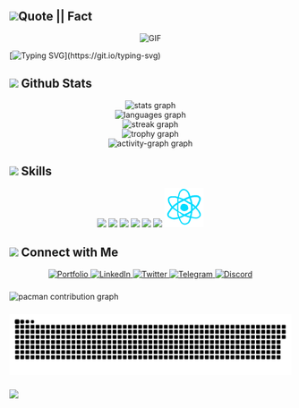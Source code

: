 ## <b><img src="https://c.tenor.com/NCRHhqkXrJYAAAAi/programmers-go-internet.gif" width="25">Quote || Fact</b>

<div align="center">

</div>
<p align="center" >
 <img  height="280rem" alt="GIF" src="https://i.imgur.com/puAa8qu.gif" />
 </p>

[![Typing SVG](https://readme-typing-svg.herokuapp.com?font=Robot-Bold&size=30&color=F7F7F7FF&center=true&vCenter=true&width=900&height=110&lines="First,+solve+the+problem.+Then,+write+the+code".;++"Great+Developers+never+stop+learning".)](https://git.io/typing-svg)

###

## <img src="https://media.giphy.com/media/iY8CRBdQXODJSCERIr/giphy.gif" width="25"> <b>Github Stats</b>

<div align="center">
  <img src="https://github-readme-stats.vercel.app/api?username=prohatp&hide_title=false&hide_rank=false&show_icons=true&include_all_commits=true&count_private=true&disable_animations=false&theme=dracula&locale=en&hide_border=false&order=1" height="150" alt="stats graph" /> <br>
  <img src="https://github-readme-stats.vercel.app/api/top-langs?username=prohatp&locale=en&hide_title=false&layout=compact&card_width=320&langs_count=5&theme=dracula&hide_border=false&order=2" height="150" alt="languages graph" /> <br>
  <img src="https://streak-stats.demolab.com?user=prohatp&locale=en&mode=daily&theme=dracula&hide_border=false&border_radius=5&order=3" height="150" alt="streak graph" /> <br>
  <img src="https://github-profile-trophy.vercel.app?username=prohatp&theme=dracula&column=-1&row=1&margin-w=8&margin-h=8&no-bg=false&no-frame=false&order=4" height="150" alt="trophy graph" /> <br>
  <img src="https://github-readme-activity-graph.vercel.app/graph?username=prohatp&radius=16&theme=react&area=true&order=5" height="300" alt="activity-graph graph"  />
</div>

## <img  src="https://media2.giphy.com/media/QssGEmpkyEOhBCb7e1/giphy.gif?cid=ecf05e47a0n3gi1bfqntqmob8g9aid1oyj2wr3ds3mg700bl&rid=giphy.gif" width ="25"><b> Skills</b>

<p align="center">
  <a target="_blank" rel="noopener noreferrer" href=""><img src="https://raw.githubusercontent.com/ShahriarShafin/ShahriarShafin/main/Assets/html.gif" width="70" style="max-width:100%;"></a>
  <a target="_blank" rel="noopener noreferrer" href=""><img src="https://raw.githubusercontent.com/ShahriarShafin/ShahriarShafin/main/Assets/css.gif" width="70" style="max-width:100%;"></a>
  <a target="_blank" rel="noopener noreferrer" href=""><img src="https://raw.githubusercontent.com/ShahriarShafin/ShahriarShafin/main/Assets/js.webp" width="70" style="max-width:100%;"></a>
  <a target="_blank" rel="noopener noreferrer" href=""><img src="https://raw.githubusercontent.com/ShahriarShafin/ShahriarShafin/main/Assets/bootstrap.gif" width="70" style="max-width:100%;"></a>
  <a target="_blank" rel="noopener noreferrer" href=""><img src="https://raw.githubusercontent.com/ShahriarShafin/ShahriarShafin/main/Assets/github.webp" width="70" style="max-width:100%;"></a>
  <a target="_blank" rel="noopener noreferrer" href=""><img src="https://raw.githubusercontent.com/ShahriarShafin/ShahriarShafin/main/Assets/vscode.webp" width="70" style="max-width:100%;"></a>
    <a target="_blank" rel="noopener noreferrer" href=""><img src="https://github.com/ProHatp/ProHatp/blob/main/source.gif" width="70" style="max-width:100%;"></a>
</p>

## <img src="https://media.giphy.com/media/LnQjpWaON8nhr21vNW/giphy.gif" width='30'> <b>Connect with Me</b>

<div align="center">
  <a href="https://github.com/ProHatp/ProHatp">
    <img src="https://img.icons8.com/external-itim2101-lineal-color-itim2101/40/000000/external-resume-business-recruitment-itim2101-lineal-color-itim2101.png" alt="Portfolio" />
  </a>
  <a href="https://www.linkedin.com/in/luizwanderson/">
    <img src="https://img.icons8.com/doodle/40/000000/linkedin--v2.png" alt="LinkedIn" />
  </a>
  <a href="https://x.com/ProHatp">
    <img src="https://img.icons8.com/nolan/40/twitter.png" alt="Twitter" />
  </a>
  <a href="https://t.me/prohatp">
    <img src="https://img.icons8.com/doodle/40/000000/telegram-app.png" alt="Telegram" />
  </a>
  <a href="https://discord.com/users/474374932441071628">
    <img src="https://img.icons8.com/fluent/42/000000/discord-logo.png" alt="Discord" />
  </a>
</div>

###

<picture>
  <source media="(prefers-color-scheme: dark)" srcset="https://raw.githubusercontent.com/prohatp/prohatp/output/pacman-contribution-graph-dark.svg">
  <source media="(prefers-color-scheme: light)" srcset="https://raw.githubusercontent.com/prohatp/prohatp/output/pacman-contribution-graph.svg">
  <img alt="pacman contribution graph" src="https://raw.githubusercontent.com/prohatp/prohatp/output/pacman-contribution-graph.svg">
</picture>

###

<img src="https://raw.githubusercontent.com/prohatp/prohatp/output/snake.svg" alt="Snake animation" />

###

![](https://komarev.com/ghpvc/?username=prohatp&style=flat&color=blue)

